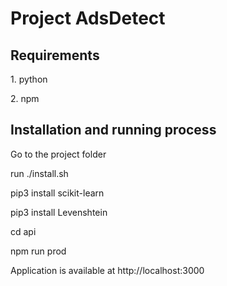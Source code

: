 <h1> Project AdsDetect</h1>
<h2> Requirements </h2>
<p> 1. python</p>
<p> 2. npm </p>
<h2> Installation and running process</h2>
<p> Go to the project folder</p>
<p> run ./install.sh</p>
<p> pip3 install scikit-learn</p>
<p> pip3 install Levenshtein</p>
<p> cd api </p>
<p> npm run prod</p>
<p> Application is available at http://localhost:3000</p>


